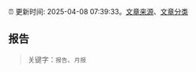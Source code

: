 :alarm_clock: 更新时间: 2025-04-08 07:39:33。[文章来源](/README.md)、[文章分类](/TAGS.md)

## 报告


> 关键字：`报告`、`月报`



